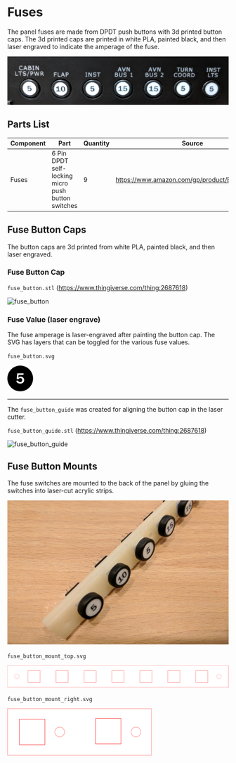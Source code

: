 # Fuses

The panel fuses are made from DPDT push buttons with 3d printed button caps. The 3d printed caps are printed in white PLA, painted black, and then laser engraved to indicate the amperage of the fuse.

![fuses](images/fuses.jpg)

## Parts List

| Component | Part                                     | Quantity | Source                                   |
| --------- | ---------------------------------------- | -------- | ---------------------------------------- |
| Fuses     | 6 Pin DPDT self-locking micro push button switches | 9        | https://www.amazon.com/gp/product/B01KJHR3W6 |

## Fuse Button Caps

The button caps are 3d printed from white PLA, painted black, and then laser engraved.

### Fuse Button Cap

`fuse_button.stl` (https://www.thingiverse.com/thing:2687618)

![fuse_button](https://cdn.thingiverse.com/renders/3c/79/9f/93/58/8043766332737adb9f48f97e9710d479_preview_featured.jpg)

### Fuse Value (laser engrave)

The fuse amperage is laser-engraved after painting the button cap. The SVG has layers that can be toggled for the various fuse values.

`fuse_button.svg`

![fuse_button](fuse_button.svg)

------

The `fuse_button_guide` was created for aligning the button cap in the laser cutter.

`fuse_button_guide.stl` (https://www.thingiverse.com/thing:2687618)

![fuse_button_guide](https://cdn.thingiverse.com/renders/16/ec/19/91/be/9735bf68ed6df133222ff3eddd02ccf2_preview_featured.jpg)



## Fuse Button Mounts

The fuse switches are mounted to the back of the panel by gluing the switches into laser-cut acrylic strips.

![fuse_mount](images/fuse_mount.jpg)

`fuse_button_mount_top.svg`

![fuse_button_mount_top](fuse_button_mount_top.svg)

`fuse_button_mount_right.svg`

![fuse_button_mount_right](fuse_button_mount_right.svg)
